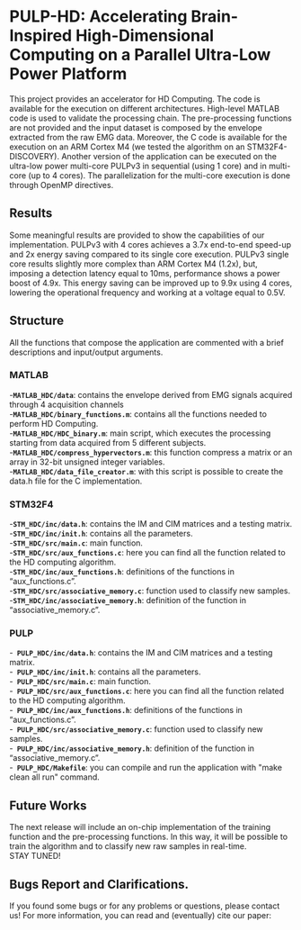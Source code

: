 # PULP-HD: Accelerating Brain-Inspired High-Dimensional Computing on a Parallel Ultra-Low Power Platform

This project provides an accelerator for HD Computing. The code is available for the execution on different architectures. High-level MATLAB code is used to validate the processing chain. The pre-processing functions are not provided and the input dataset is composed by the envelope extracted from the raw EMG data. Moreover, the C code is available for the execution on an ARM Cortex M4 (we tested the algorithm on an STM32F4-DISCOVERY). Another version of the application can be executed on the ultra-low power multi-core PULPv3 in sequential (using 1 core) and in multi-core (up to 4 cores). The parallelization for the multi-core execution is done through OpenMP directives. 

## Results 
Some meaningful results are provided to show the capabilities of our implementation. 
PULPv3 with 4 cores achieves a 3.7x end-to-end speed-up and 2x energy saving compared to its single core execution. 
PULPv3 single core results slightly more complex than ARM Cortex M4 (1.2x), but, imposing a detection latency equal to 10ms, performance shows a power boost of 4.9x. This energy saving can be improved up to 9.9x using 4 cores, lowering the operational frequency and working at a voltage equal to 0.5V. 

## Structure
All the functions that compose the application are commented with a brief descriptions and input/output arguments. 
### MATLAB
-**`MATLAB_HDC/data`**: contains the envelope derived from EMG signals acquired through 4 acquisition channels <br />
-**`MATLAB_HDC/binary_functions.m`**: contains all the functions needed to perform HD Computing. <br />
-**`MATLAB_HDC/HDC_binary.m`**: main script, which executes the processing starting from data acquired from 5 different subjects. <br />
-**`MATLAB_HDC/compress_hypervectors.m`**: this function compress a matrix or an array in 32-bit unsigned integer variables. <br />
-**`MATLAB_HDC/data_file_creator.m`**: with this script is possible to create the data.h file for the C implementation.   <br />
### STM32F4
-**`STM_HDC/inc/data.h`**: contains the IM and CIM matrices and a testing matrix.   <br />
-**`STM_HDC/inc/init.h`**: contains all the parameters. <br />
-**`STM_HDC/src/main.c`**: main function. <br />
-**`STM_HDC/src/aux_functions.c`**: here you can find all the function related to the HD computing algorithm.<br />
-**`STM_HDC/inc/aux_functions.h`**: definitions of the functions in “aux_functions.c”.<br />
-**`STM_HDC/src/associative_memory.c`**: function used to classify new samples.<br />
-**`STM_HDC/inc/associative_memory.h`**: definition of the function in “associative_memory.c”. <br />
### PULP
-**` PULP_HDC/inc/data.h`**: contains the IM and CIM matrices and a testing matrix.<br />
-**` PULP_HDC/inc/init.h`**: contains all the parameters.<br />
-**` PULP_HDC/src/main.c`**: main function.<br />
-**` PULP_HDC/src/aux_functions.c`**: here you can find all the function related to the HD computing algorithm.<br />
-**` PULP_HDC/inc/aux_functions.h`**: definitions of the functions in “aux_functions.c”.<br />
-**` PULP_HDC/src/associative_memory.c`**: function used to classify new samples.<br />
-**` PULP_HDC/inc/associative_memory.h`**: definition of the function in “associative_memory.c”.<br />
-**` PULP_HDC/Makefile`**: you can compile and run the application with "make clean all run" command. <br />

## Future Works
The next release will include an on-chip implementation of the training function and the pre-processing functions. In this way, it will be possible to train the algorithm and to classify new raw samples in real-time.   
STAY TUNED!

## Bugs Report and Clarifications. 
 If you found some bugs or for any problems or questions, please contact us! 
For more information, you can read and (eventually) cite our paper: 





